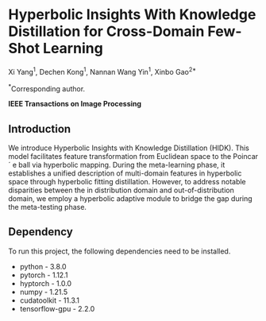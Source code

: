 # Hyperbolic Insights With Knowledge Distillation for Cross-Domain Few-Shot Learning



Xi Yang<sup>1</sup>, Dechen Kong<sup>1</sup>, Nannan Wang Yin<sup>1</sup>, Xinbo Gao<sup>2*</sup>

<sup>*</sup>Corresponding author.

**IEEE Transactions on Image Processing**  

## Introduction
 We introduce Hyperbolic Insights with Knowledge Distillation (HIDK). This model facilitates feature transformation from Euclidean space to the Poincar´ e ball via hyperbolic mapping. During the meta-learning phase, it
 establishes a unified description of multi-domain features in hyperbolic space through hyperbolic fitting distillation. However, to address notable disparities between the in distribution domain and out-of-distribution domain, we employ a hyperbolic adaptive module to bridge the gap during the meta-testing phase.



## Dependency
To run this project, the following dependencies need to be installed.
- python - 3.8.0
- pytorch - 1.12.1
- hyptorch - 1.0.0 
- numpy   - 1.21.5 
- cudatoolkit  - 11.3.1
- tensorflow-gpu  - 2.2.0 
